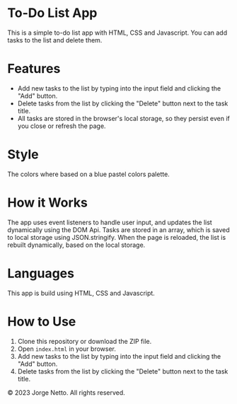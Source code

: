 # To-Do List App
This is a simple to-do list app with HTML, CSS and Javascript. You can add tasks to the list and delete them.


# Features
- Add new tasks to the list by typing into the input field and clicking the "Add" button.
- Delete tasks from the list by clicking the "Delete" button next to the task title.
- All tasks are stored in the browser's local storage, so they persist even if you close or refresh the page.

# Style
The colors where based on a blue pastel colors palette.

# How it Works
The app uses event listeners to handle user input, and updates the list dynamically using the DOM Api. Tasks are stored in an array, which is saved to local storage using JSON.stringify. When the page is reloaded, the list is rebuilt dynamically, based on the local storage.

# Languages
This app is build using HTML, CSS and Javascript.

# How to Use
1. Clone this repository or download the ZIP file.
2. Open `index.html` in your browser.
3. Add new tasks to the list by typing into the input field and clicking the "Add" button.
4. Delete tasks from the list by clicking the "Delete" button next to the task title.

© 2023 Jorge Netto. All rights reserved.


